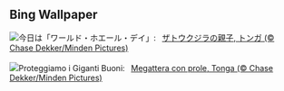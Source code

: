 ## Bing Wallpaper
![](https://www.bing.com/th?id=OHR.HumpbackMother_JA-JP4098515390_UHD.jpg&w=1000)今日は「ワールド・ホエール・デイ」:&nbsp;&ensp;[ザトウクジラの親子, トンガ (© Chase Dekker/Minden Pictures)](https://www.bing.com/th?id=OHR.HumpbackMother_JA-JP4098515390_UHD.jpg)
<br><br/>
![](https://www.bing.com/th?id=OHR.HumpbackMother_IT-IT2396976116_UHD.jpg&w=1000)Proteggiamo i Giganti Buoni:&nbsp;&ensp;[Megattera con prole, Tonga (© Chase Dekker/Minden Pictures)](https://www.bing.com/th?id=OHR.HumpbackMother_IT-IT2396976116_UHD.jpg)
<br><br/>
